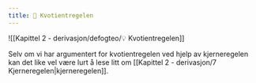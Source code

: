 ```yaml
---
title: 📄 Kvotientregelen
---
```

![[Kapittel 2 - derivasjon/defogteo/💡 Kvotientregelen]]


Selv om vi har argumentert for kvotientregelen ved hjelp av kjerneregelen kan det like vel være lurt å lese litt om [[Kapittel 2 - derivasjon/7 Kjerneregelen|kjerneregelen]].